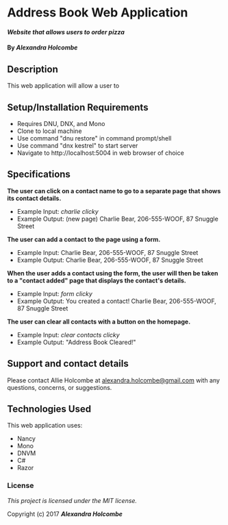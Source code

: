 # Address Book Web Application

#### _Website that allows users to order pizza_

#### By _**Alexandra Holcombe**_

## Description

This web application will allow a user to

## Setup/Installation Requirements

* Requires DNU, DNX, and Mono
* Clone to local machine
* Use command "dnu restore" in command prompt/shell
* Use command "dnx kestrel" to start server
* Navigate to http://localhost:5004 in web browser of choice

## Specifications

**The user can click on a contact name to go to a separate page that shows its contact details.**
* Example Input: *charlie clicky*
* Example Output: (new page) Charlie Bear, 206-555-WOOF, 87 Snuggle Street

**The user can add a contact to the page using a form.**
* Example Input: Charlie Bear, 206-555-WOOF, 87 Snuggle Street
* Example Output: Charlie Bear, 206-555-WOOF, 87 Snuggle Street

**When the user adds a contact using the form, the user will then be taken to a "contact added" page that displays the contact's details.**
* Example Input: *form clicky*
* Example Output: You created a contact!  Charlie Bear, 206-555-WOOF, 87 Snuggle Street

**The user can clear all contacts with a button on the homepage.**
* Example Input: *clear contacts clicky*
* Example Output: "Address Book Cleared!"

## Support and contact details

Please contact Allie Holcombe at alexandra.holcombe@gmail.com with any questions, concerns, or suggestions.

## Technologies Used

This web application uses:
* Nancy
* Mono
* DNVM
* C#
* Razor

### License

*This project is licensed under the MIT license.*

Copyright (c) 2017 **_Alexandra Holcombe_**
